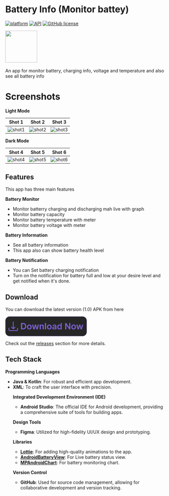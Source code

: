 # Battery Info (Monitor battey)

<a href="https://www.android.com"><img src="https://img.shields.io/badge/platform-Android-yellow.svg" alt="platform"/></a>
<a href="https://android-arsenal.com/api?level=21"><img src="https://img.shields.io/badge/API-24%2B-brightgreen.svg?style=flat" alt="API"/></a>
<a href="https://github.com/MugdhaRahman/Status-Saver/blob/master/LICENSE"><img src="https://img.shields.io/github/license/ahmmedrejowan/DeviceInfo" alt="GitHub license"/></a>


 <img src="https://github.com/MugdhaRahman/Battery-Info/assets/113788414/ce4cfd6d-583e-41e9-a487-966827542737" width = "100" height = "100" alt=""/>

 An app for monitor battery, charging info, voltage and temperature and also<br>
 see all battery info

 # Screenshots

 **Light Mode**

|Shot 1|Shot 2|Shot 3|
|---|---|---|
| ![shot1](https://github.com/MugdhaRahman/Battery-Info/assets/113788414/db8ec072-038d-43e9-bc53-aed929b6e2f9) | ![shot2](https://github.com/MugdhaRahman/Battery-Info/assets/113788414/9103205c-1708-4f1a-b56b-8cb8b14aa192) | ![shot3](https://github.com/MugdhaRahman/Battery-Info/assets/113788414/fca42784-5365-4f4b-863f-7fd4a2843b81)

**Dark Mode**

|Shot 4|Shot 5|Shot 6|
|---|---|---|
| ![shot4](https://github.com/MugdhaRahman/Battery-Info/assets/113788414/d8e96e3e-1f19-41d5-902a-6884a26acbc5) | ![shot5](https://github.com/MugdhaRahman/Battery-Info/assets/113788414/f511309a-3f7f-494c-a670-4e187e3966b8) | ![shot6](https://github.com/MugdhaRahman/Battery-Info/assets/113788414/4f860967-f431-4406-87d1-f08def95e40f) | 

## Features
This app has three main features

**Battery Monitor**
- Monitor batterry charging and discharging mah live with graph
- Monitor battery capacity
- Monitor battery temperature with meter
- Monitor battery voltage with meter

**Battery Information**
- See all battery information
- This app also can show battery health level

**Battery Notification**
- You can Set battery charging notification
- Turn on the notification for battery full and low at your desire level and get notified when it's done.

## Download

You can download the latest version (1.0) APK from here

<a href="https://github.com/MugdhaRahman/Battery-Info/releases/download/1.0.0/app-release.apk">
<img src="https://raw.githubusercontent.com/ahmmedrejowan/DeviceInfo/master/files/download.png" width="256px" align="center"/>
</a>

<br>

Check out the [releases](https://github.com/MugdhaRahman/Battery-Info/releases) section for more details.

## Tech Stack
<p><strong>Programming Languages</strong></p>
<ul>
<li><strong>Java &amp; Kotlin</strong>: For robust and efficient app development.</li>
<li><strong>XML</strong>: To craft the user interface with precision.</li>
<p><strong>Integrated Development Environment (IDE)</strong></p>
<ul>
<li><strong>Android Studio</strong>: The official IDE for Android development, providing a comprehensive suite of tools for building apps.</li>
</ul>
<p><strong>Design Tools</strong></p>
<ul>
<li><strong>Figma</strong>: Utilized for high-fidelity UI/UX design and prototyping.</li>
</ul>
<p><strong>Libraries</strong></p>
<ul>
<li><strong><a href="https://github.com/airbnb/lottie-android" target="_blank" rel="noopener noreferrer">Lottie</a></strong>: For adding high-quality animations to the app.</li>
<li><strong><a href="https://https://github.com/ahmmedrejowan/AndroidBatteryView" target="_new">AndroidBatteryView</a></strong>: For Live battery status view.</li>
 <li><strong><a href="https://https://github.com/PhilJay/MPAndroidChart" target="_new">MPAndroidChart</a></strong>: For battery monitoring chart.</li>

</ul>
<p><strong>Version Control</strong></p>
<ul>
<li><strong>GitHub</strong>: Used for source code management, allowing for collaborative development and version tracking.</li>
</ul>


